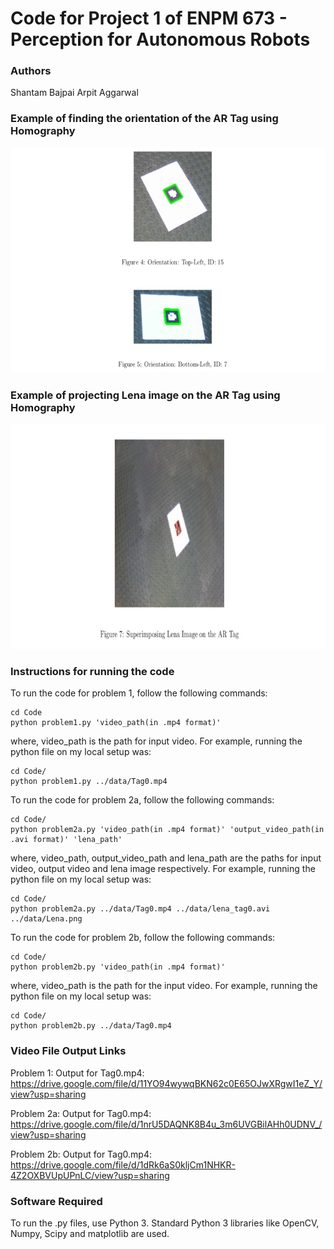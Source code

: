 # Code for Project 1 of ENPM 673 - Perception for Autonomous Robots


### Authors
Shantam Bajpai
Arpit Aggarwal


### Example of finding the orientation of the AR Tag using Homography
![Screenshot](outputs/output2.jpg)


### Example of projecting Lena image on the AR Tag using Homography
![Screenshot](outputs/output3.jpg)


### Instructions for running the code
To run the code for problem 1, follow the following commands:

```
cd Code
python problem1.py 'video_path(in .mp4 format)'
```
where, video_path is the path for input video. For example, running the python file on my local setup was:

```
cd Code/
python problem1.py ../data/Tag0.mp4
```


To run the code for problem 2a, follow the following commands:

```
cd Code/
python problem2a.py 'video_path(in .mp4 format)' 'output_video_path(in .avi format)' 'lena_path'
```
where, video_path, output_video_path and lena_path are the paths for input video, output video and lena image respectively. For example, running the python file on my local setup was:

```
cd Code/
python problem2a.py ../data/Tag0.mp4 ../data/lena_tag0.avi ../data/Lena.png
```


To run the code for problem 2b, follow the following commands:

```
cd Code/
python problem2b.py 'video_path(in .mp4 format)'
```
where, video_path is the path for the input video. For example, running the python file on my local setup was:

```
cd Code/
python problem2b.py ../data/Tag0.mp4
```


### Video File Output Links
Problem 1:
Output for Tag0.mp4: 
https://drive.google.com/file/d/11YO94wywqBKN62c0E65OJwXRgwI1eZ_Y/view?usp=sharing

Problem 2a:
Output for Tag0.mp4: 
https://drive.google.com/file/d/1nrU5DAQNK8B4u_3m6UVGBilAHh0UDNV_/view?usp=sharing

Problem 2b:
Output for Tag0.mp4: 
https://drive.google.com/file/d/1dRk6aS0kljCm1NHKR-4Z2OXBVUpUPnLC/view?usp=sharing


### Software Required
To run the .py files, use Python 3. Standard Python 3 libraries like OpenCV, Numpy, Scipy and matplotlib are used.
